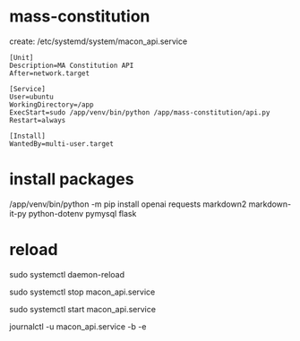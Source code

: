 # mass-constitution

create: /etc/systemd/system/macon_api.service

```
[Unit]
Description=MA Constitution API
After=network.target

[Service]
User=ubuntu
WorkingDirectory=/app
ExecStart=sudo /app/venv/bin/python /app/mass-constitution/api.py
Restart=always

[Install]
WantedBy=multi-user.target
```

# install packages

/app/venv/bin/python -m pip install openai requests markdown2 markdown-it-py python-dotenv pymysql flask

# reload

sudo systemctl daemon-reload

sudo systemctl stop macon_api.service

sudo systemctl start macon_api.service

journalctl -u macon_api.service -b -e